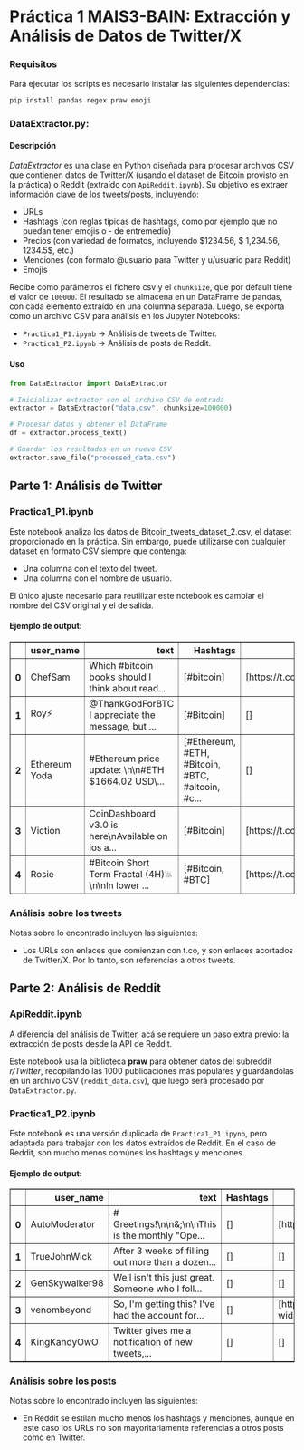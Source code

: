 # Práctica 1 MAIS3-BAIN: Extracción y Análisis de Datos de Twitter/X

### Requisitos
Para ejecutar los scripts es necesario instalar las siguientes dependencias:

```bash
pip install pandas regex praw emoji
```

### DataExtractor.py:
#### Descripción
*DataExtractor* es una clase en Python diseñada para procesar archivos CSV que contienen datos de Twitter/X (usando el dataset de Bitcoin provisto en la práctica) o Reddit (extraído con `ApiReddit.ipynb`). Su objetivo es extraer información clave de los tweets/posts, incluyendo:
- URLs
- Hashtags (con reglas típicas de hashtags, como por ejemplo que no puedan tener emojis o - de entremedio)
- Precios (con variedad de formatos, incluyendo $1234.56, $ 1,234.56, 1234.5$, etc.)
- Menciones (con formato @usuario para Twitter y u/usuario para Reddit)
- Emojis

Recibe como parámetros el fichero csv y el `chunksize`, que por default tiene el valor de `100000`.
El resultado se almacena en un DataFrame de pandas, con cada elemento extraído en una columna separada. Luego, se exporta como un archivo CSV para análisis en los Jupyter Notebooks:

- `Practica1_P1.ipynb` → Análisis de tweets de Twitter.
- `Practica1_P2.ipynb` → Análisis de posts de Reddit.

#### Uso
```python
from DataExtractor import DataExtractor

# Inicializar extractor con el archivo CSV de entrada
extractor = DataExtractor("data.csv", chunksize=100000)

# Procesar datos y obtener el DataFrame
df = extractor.process_text()

# Guardar los resultados en un nuevo CSV
extractor.save_file("processed_data.csv")
```

## Parte 1: Análisis de Twitter
### Practica1_P1.ipynb
Este notebook analiza los datos de Bitcoin_tweets_dataset_2.csv, el dataset proporcionado en la práctica. Sin embargo, puede utilizarse con cualquier dataset en formato CSV siempre que contenga:

- Una columna con el texto del tweet.
- Una columna con el nombre de usuario.

El único ajuste necesario para reutilizar este notebook es cambiar el nombre del CSV original y el de salida. 

#### Ejemplo de output:
<div>
<table border="1" class="dataframe">
  <thead>
    <tr style="text-align: right;">
      <th></th>
      <th>user_name</th>
      <th>text</th>
      <th>Hashtags</th>
      <th>URLs</th>
      <th>Prices</th>
      <th>Emoticons</th>
      <th>Mentions</th>
    </tr>
  </thead>
  <tbody>
    <tr>
      <th>0</th>
      <td>ChefSam</td>
      <td>Which #bitcoin books should I think about read...</td>
      <td>[#bitcoin]</td>
      <td>[https://t.co/32gas26rKB]</td>
      <td>[]</td>
      <td>[]</td>
      <td>[]</td>
    </tr>
    <tr>
      <th>1</th>
      <td>Roy⚡️</td>
      <td>@ThankGodForBTC I appreciate the message, but ...</td>
      <td>[#Bitcoin]</td>
      <td>[]</td>
      <td>[]</td>
      <td>[]</td>
      <td>[@ThankGodForBTC]</td>
    </tr>
    <tr>
      <th>2</th>
      <td>Ethereum Yoda</td>
      <td>#Ethereum price update: \n\n#ETH $1664.02 USD\...</td>
      <td>[#Ethereum, #ETH, #Bitcoin, #BTC, #altcoin, #c...</td>
      <td>[]</td>
      <td>[1664.02]</td>
      <td>[]</td>
      <td>[]</td>
    </tr>
    <tr>
      <th>3</th>
      <td>Viction</td>
      <td>CoinDashboard v3.0 is here\nAvailable on ios a...</td>
      <td>[#Bitcoin]</td>
      <td>[https://t.co/tMCQllv9rj]</td>
      <td>[]</td>
      <td>[]</td>
      <td>[]</td>
    </tr>
    <tr>
      <th>4</th>
      <td>Rosie</td>
      <td>#Bitcoin Short Term Fractal (4H)💥\n\nIn lower ...</td>
      <td>[#Bitcoin, #BTC]</td>
      <td>[https://t.co/2MG9yL7SDa]</td>
      <td>[]</td>
      <td>[💥, 🫡]</td>
      <td>[]</td>
    </tr>
  </tbody>
</table>
</div>

### Análisis sobre los tweets
Notas sobre lo encontrado incluyen las siguientes:
- Los URLs son enlaces que comienzan con t.co, y son enlaces acortados de Twitter/X. Por lo tanto, son referencias a otros tweets.

## Parte 2: Análisis de Reddit
### ApiReddit.ipynb
A diferencia del análisis de Twitter, acá se requiere un paso extra previo: la extracción de posts desde la API de Reddit.

Este notebook usa la biblioteca **praw** para obtener datos del subreddit *r/Twitter*, recopilando las 1000 publicaciones más populares y guardándolas en un archivo CSV (`reddit_data.csv`), que luego será procesado por `DataExtractor.py`.

### Practica1_P2.ipynb
Este notebook es una versión duplicada de `Practica1_P1.ipynb`, pero adaptada para trabajar con los datos extraídos de Reddit. En el caso de Reddit, son mucho menos comúnes los hashtags y menciones.

#### Ejemplo de output:
<div>
<table border="1" class="dataframe">
  <thead>
    <tr style="text-align: right;">
      <th></th>
      <th>user_name</th>
      <th>text</th>
      <th>Hashtags</th>
      <th>URLs</th>
      <th>Prices</th>
      <th>Emoticons</th>
      <th>Mentions</th>
    </tr>
  </thead>
  <tbody>
    <tr>
      <th>0</th>
      <td>AutoModerator</td>
      <td># Greetings!\n\n&amp;;\n\nThis is the monthly "Ope...</td>
      <td>[]</td>
      <td>[https://www.reddit.com/r/Twitter/wiki/suspend...</td>
      <td>[]</td>
      <td>[]</td>
      <td>[]</td>
    </tr>
    <tr>
      <th>1</th>
      <td>TrueJohnWick</td>
      <td>After 3 weeks of filling out more than a dozen...</td>
      <td>[]</td>
      <td>[]</td>
      <td>[]</td>
      <td>[]</td>
      <td>[]</td>
    </tr>
    <tr>
      <th>2</th>
      <td>GenSkywalker98</td>
      <td>Well isn't this just great. Someone who I foll...</td>
      <td>[]</td>
      <td>[]</td>
      <td>[]</td>
      <td>[]</td>
      <td>[]</td>
    </tr>
    <tr>
      <th>3</th>
      <td>venombeyond</td>
      <td>So, I'm getting this? I've had the account for...</td>
      <td>[]</td>
      <td>[https://preview.redd.it/deckrh5tzeme1.png?wid...</td>
      <td>[]</td>
      <td>[]</td>
      <td>[]</td>
    </tr>
    <tr>
      <th>4</th>
      <td>KingKandyOwO</td>
      <td>Twitter gives me a notification of new tweets,...</td>
      <td>[]</td>
      <td>[]</td>
      <td>[]</td>
      <td>[]</td>
      <td>[]</td>
    </tr>
  </tbody>
</table>
</div>

### Análisis sobre los posts
Notas sobre lo encontrado incluyen las siguientes:
- En Reddit se estilan mucho menos los hashtags y menciones, aunque en este caso los URLs no son mayoritariamente referencias a otros posts como en Twitter.